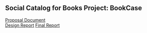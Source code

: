 ## Social Catalog for Books Project: BookCase

[Proposal Document](https://github.com/cemalahmet/book-catalog-project-cs-353/blob/main/proposal.pdf)  
[Design Report](https://github.com/cemalahmet/book-catalog-project-cs-353/blob/main/desing-report.pdf)
[Final Report](https://github.com/cemalahmet/book-catalog-project-cs-353/blob/main/final_report.pdf)
